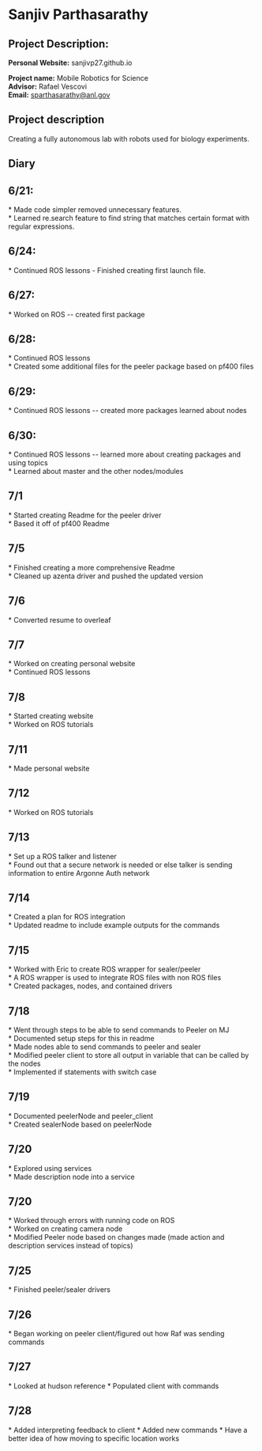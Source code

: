<h1> Sanjiv Parthasarathy</h1>
<h2> Project Description: </h2>

**Personal Website:** sanjivp27.github.io

**Project name:** Mobile Robotics for Science <br>
**Advisor:** Rafael Vescovi <br>
**Email:** sparthasarathy@anl.gov

## Project description

Creating a fully autonomous lab with robots used for biology experiments. 

<h2> Diary </h2>

<h2> 6/21: </h2>
* Made code simpler removed unnecessary features.<br>
* Learned re.search feature to find string that matches certain format with regular expressions.

<h2>6/24: </h2>
* Continued ROS lessons - Finished creating first launch file.

<h2>6/27: </h2>
* Worked on ROS -- created first package

<h2>6/28: </h2>
* Continued ROS lessons<br>
* Created some additional files for the peeler package based on pf400 files

<h2>6/29: </h2>
* Continued ROS lessons -- created more packages learned about nodes


<h2>6/30: </h2>
* Continued ROS lessons -- learned more about creating packages and using topics<br>
* Learned about master and the other nodes/modules

<h2>7/1 </h2>
* Started creating Readme for the peeler driver <br>
* Based it off of pf400 Readme

<h2> 7/5 </h2>
* Finished creating a more comprehensive Readme <br>
* Cleaned up azenta driver and pushed the updated version 

<h2> 7/6 </h2>
* Converted resume to overleaf <br>

<h2> 7/7 </h2>
* Worked on creating personal website <br>
* Continued ROS lessons

<h2> 7/8 </h2>
* Started creating website <br>
* Worked on ROS tutorials

<h2> 7/11 </h2>
* Made personal website

<h2> 7/12 </h2>
* Worked on ROS tutorials

<h2> 7/13 </h2>
* Set up a ROS talker and listener<br>
* Found out that a secure network is needed or else talker is sending information to entire Argonne Auth network

<h2> 7/14 </h2>
* Created a plan for ROS integration <br>
* Updated readme to include example outputs for the commands

<h2> 7/15 </h2>
* Worked with Eric to create ROS wrapper for sealer/peeler<br>
* A ROS wrapper is used to integrate ROS files with non ROS files<br>
* Created packages, nodes, and contained drivers

<h2> 7/18 </h2>
* Went through steps to be able to send commands to Peeler on MJ<br>
* Documented setup steps for this in readme<br>
* Made nodes able to send commands to peeler and sealer<br>
* Modified peeler client to store all output in variable that can be called by the nodes<br>
* Implemented if statements with switch case

<h2> 7/19 </h2>
* Documented peelerNode and peeler_client<br>
* Created sealerNode based on peelerNode

<h2> 7/20 </h2>
* Explored using services<br>
* Made description node into a service

<h2> 7/20 </h2>
* Worked through errors with running code on ROS<br>
* Worked on creating camera node<br>
* Modified Peeler node based on changes made (made action and description services instead of topics)

<h2> 7/25 </h2>
* Finished peeler/sealer drivers

<h2> 7/26 </h2>
* Began working on peeler client/figured out how Raf was sending commands

<h2> 7/27 </h2>
* Looked at hudson reference
* Populated client with commands

<h2> 7/28 </h2>
* Added interpreting feedback to client
* Added new commands
* Have a better idea of how moving to specific location works
